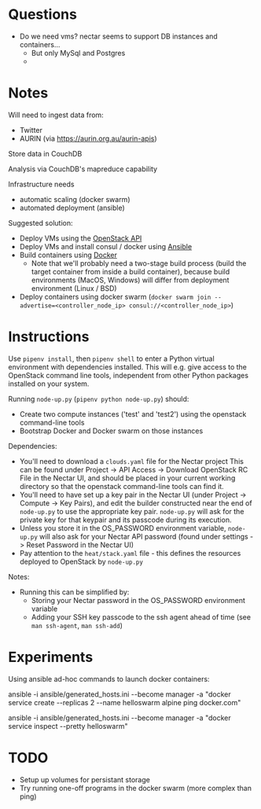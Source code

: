 # Questions
- Do we need vms? nectar seems to support DB instances and containers...
  - But only MySql and Postgres
  - 

# Notes
Will need to ingest data from:
- Twitter
- AURIN (via https://aurin.org.au/aurin-apis)

Store data in CouchDB

Analysis via CouchDB's mapreduce capability

Infrastructure needs
- automatic scaling (docker swarm)
- automated deployment (ansible)

Suggested solution:
- Deploy VMs using the [OpenStack API](https://docs.openstack.org/api-quick-start/)
- Deploy VMs and install consul / docker using [Ansible](https://docs.ansible.com/)
- Build containers using [Docker](https://docs.docker.com/)
  - Note that we'll probably need a two-stage build process (build the target container from inside a build container), because build environments (MacOS, Windows) will differ from deployment environment (Linux / BSD)
- Deploy containers using docker swarm (`docker swarm join --advertise=<controller_node_ip> consul://<controller_node_ip>`)

# Instructions
Use `pipenv install`, then `pipenv shell` to enter a Python virtual environment with dependencies installed.
This will e.g. give access to the OpenStack command line tools, independent from other Python packages installed on your system.

Running `node-up.py` (`pipenv python node-up.py`) should:
  - Create two compute instances ('test' and 'test2') using the openstack command-line tools
  - Bootstrap Docker and Docker swarm on those instances

Dependencies:
- You'll need to download a `clouds.yaml` file for the Nectar project
  This can be found under Project -> API Access -> Download OpenStack RC File in the Nectar UI,
  and should be placed in your current working directory so that the openstack command-line tools can find it.
- You'll need to have set up a key pair in the Nectar UI (under Project -> Compute -> Key Pairs),
  and edit the builder constructed near the end of `node-up.py` to use the appropriate key pair.
  `node-up.py` will ask for the private key for that keypair and its passcode during its execution.
- Unless you store it in the OS_PASSWORD environment variable, `node-up.py` will also ask for
  your Nectar API password (found under settings -> Reset Password in the Nectar UI)
- Pay attention to the `heat/stack.yaml` file - this defines the resources deployed to OpenStack by `node-up.py`


Notes:
- Running this can be simplified by:
  - Storing your Nectar password in the OS_PASSWORD environment variable
  - Adding your SSH key passcode to the ssh agent ahead of time (see `man ssh-agent`, `man ssh-add`)

# Experiments
Using ansible ad-hoc commands to launch docker containers:

ansible -i ansible/generated_hosts.ini --become manager -a "docker service create --replicas 2 --name helloswarm alpine ping docker.com"

ansible -i ansible/generated_hosts.ini --become manager -a "docker service inspect --pretty helloswarm"


# TODO
- Setup up volumes for persistant storage
- Try running one-off programs in the docker swarm (more complex than ping)
